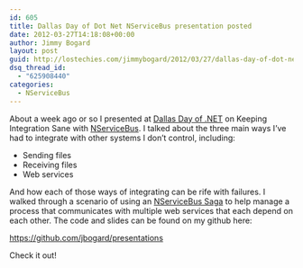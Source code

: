 ```yaml
---
id: 605
title: Dallas Day of Dot Net NServiceBus presentation posted
date: 2012-03-27T14:18:08+00:00
author: Jimmy Bogard
layout: post
guid: http://lostechies.com/jimmybogard/2012/03/27/dallas-day-of-dot-net-nservicebus-presentation-posted/
dsq_thread_id:
  - "625908440"
categories:
  - NServiceBus
---
```

About a week ago or so I presented at [Dallas Day of .NET](http://www.dallasdayofdotnet.com/) on Keeping Integration Sane with [NServiceBus](http://www.nservicebus.com/). I talked about the three main ways I’ve had to integrate with other systems I don’t control, including:

  * Sending files
  * Receiving files
  * Web services

And how each of those ways of integrating can be rife with failures. I walked through a scenario of using an [NServiceBus Saga](http://www.nservicebus.com/sagas.aspx) to help manage a process that communicates with multiple web services that each depend on each other. The code and slides can be found on my github here:

<https://github.com/jbogard/presentations>

Check it out!